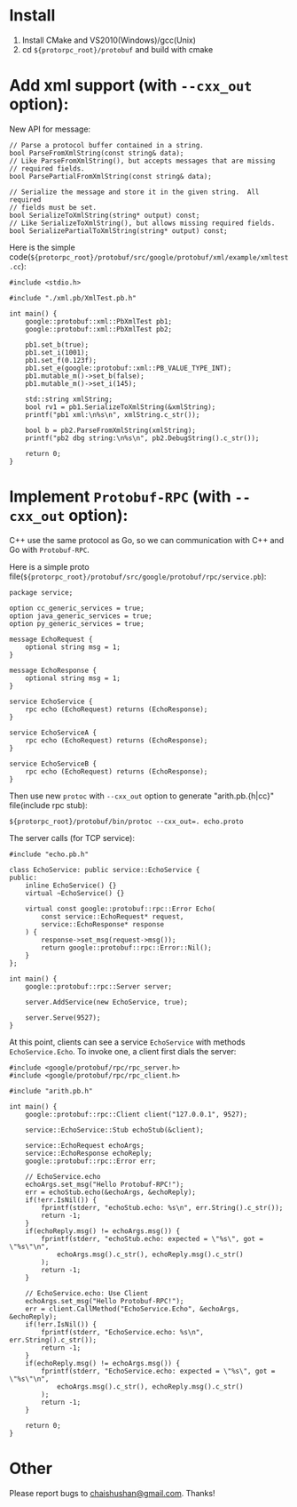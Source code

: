 
# Install

1. Install CMake and VS2010(Windows)/gcc(Unix)
2. cd `${protorpc_root}/protobuf` and build with cmake

# Add xml support (with `--cxx_out` option):

New API for message:

	// Parse a protocol buffer contained in a string.
	bool ParseFromXmlString(const string& data);
	// Like ParseFromXmlString(), but accepts messages that are missing
	// required fields.
	bool ParsePartialFromXmlString(const string& data);
	
	// Serialize the message and store it in the given string.  All required
	// fields must be set.
	bool SerializeToXmlString(string* output) const;
	// Like SerializeToXmlString(), but allows missing required fields.
	bool SerializePartialToXmlString(string* output) const;

Here is the simple code(`${protorpc_root}/protobuf/src/google/protobuf/xml/example/xmltest.cc`):

	#include <stdio.h>
	
	#include "./xml.pb/XmlTest.pb.h"
	
	int main() {
		google::protobuf::xml::PbXmlTest pb1;
		google::protobuf::xml::PbXmlTest pb2;
		
		pb1.set_b(true);
		pb1.set_i(1001);
		pb1.set_f(0.123f);
		pb1.set_e(google::protobuf::xml::PB_VALUE_TYPE_INT);
		pb1.mutable_m()->set_b(false);
		pb1.mutable_m()->set_i(145);
		
		std::string xmlString;
		bool rv1 = pb1.SerializeToXmlString(&xmlString);
		printf("pb1 xml:\n%s\n", xmlString.c_str());
		
		bool b = pb2.ParseFromXmlString(xmlString);
		printf("pb2 dbg string:\n%s\n", pb2.DebugString().c_str());
		
		return 0;
	}

# Implement `Protobuf-RPC` (with `--cxx_out` option):

C++ use the same protocol as Go, so we can communication with C++ and Go with `Protobuf-RPC`.

Here is a simple proto file(`${protorpc_root}/protobuf/src/google/protobuf/rpc/service.pb`):

	package service;
	
	option cc_generic_services = true;
	option java_generic_services = true;
	option py_generic_services = true;
	
	message EchoRequest {
		optional string msg = 1;
	}
	
	message EchoResponse {
		optional string msg = 1;
	}
	
	service EchoService {
		rpc echo (EchoRequest) returns (EchoResponse);
	}
	
	service EchoServiceA {
		rpc echo (EchoRequest) returns (EchoResponse);
	}
	
	service EchoServiceB {
		rpc echo (EchoRequest) returns (EchoResponse);
	}

Then use new `protoc` with `--cxx_out` option to generate "arith.pb.{h|cc}" file(include rpc stub):

	${protorpc_root}/protobuf/bin/protoc --cxx_out=. echo.proto

The server calls (for TCP service):

	#include "echo.pb.h"
	
	class EchoService: public service::EchoService {
	public:
		inline EchoService() {}
		virtual ~EchoService() {}
	
		virtual const google::protobuf::rpc::Error Echo(
			const service::EchoRequest* request,
			service::EchoResponse* response
		) {
			response->set_msg(request->msg());
			return google::protobuf::rpc::Error::Nil();
		}
	};
	
	int main() {
		google::protobuf::rpc::Server server;
	
		server.AddService(new EchoService, true);
	
		server.Serve(9527);
	}

At this point, clients can see a service `EchoService` with methods `EchoService.Echo`. To invoke one, a client first dials the server:

	#include <google/protobuf/rpc/rpc_server.h>
	#include <google/protobuf/rpc/rpc_client.h>

	#include "arith.pb.h"

	int main() {
		google::protobuf::rpc::Client client("127.0.0.1", 9527);
		
		service::EchoService::Stub echoStub(&client);
	
		service::EchoRequest echoArgs;
		service::EchoResponse echoReply;
		google::protobuf::rpc::Error err;
	
		// EchoService.echo
		echoArgs.set_msg("Hello Protobuf-RPC!");
		err = echoStub.echo(&echoArgs, &echoReply);
		if(!err.IsNil()) {
			fprintf(stderr, "echoStub.echo: %s\n", err.String().c_str());
			return -1;
		}
		if(echoReply.msg() != echoArgs.msg()) {
			fprintf(stderr, "echoStub.echo: expected = \"%s\", got = \"%s\"\n",
				echoArgs.msg().c_str(), echoReply.msg().c_str()
			);
			return -1;
		}
	
		// EchoService.echo: Use Client
		echoArgs.set_msg("Hello Protobuf-RPC!");
		err = client.CallMethod("EchoService.Echo", &echoArgs, &echoReply);
		if(!err.IsNil()) {
			fprintf(stderr, "EchoService.echo: %s\n", err.String().c_str());
			return -1;
		}
		if(echoReply.msg() != echoArgs.msg()) {
			fprintf(stderr, "EchoService.echo: expected = \"%s\", got = \"%s\"\n",
				echoArgs.msg().c_str(), echoReply.msg().c_str()
			);
			return -1;
		}
	
		return 0;
	}

# Other

Please report bugs to <chaishushan@gmail.com>.
Thanks!
